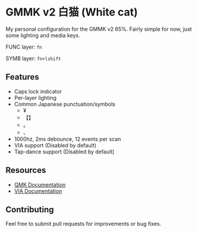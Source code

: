# GMMK v2 白猫 (White cat)

My personal configuration for the GMMK v2 65%. Fairly simple for now, just some lighting and media keys.

FUNC layer: `fn`

SYMB layer: `fn+lshift`

## Features

- Caps lock indicator
- Per-layer lighting
- Common Japanese punctuation/symbols
    - ¥
    - 【】
    - 。
    - 、
- 1000hz, 2ms debounce, 12 events per scan
- VIA support (Disabled by default)
- Tap-dance support (Disabled by default)


## Resources

- [QMK Documentation](https://docs.qmk.fm/)
- [VIA Documentation](https://www.caniusevia.com/docs/specification)


## Contributing

Feel free to submit pull requests for improvements or bug fixes.
